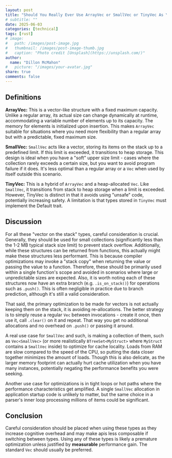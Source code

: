 ```yaml
---
layout: post
title: "Should You Really Ever Use ArrayVec or SmallVec or TinyVec As Your Go To Vec?"
# subtitle: ""
date: 2025-06-03
categories: [technical]
tags: [rust]
# image:
#   path: /images/post-image.jpg
#   thumbnail: /images/post-image-thumb.jpg
#   caption: "Photo credit [Unsplash](https://unsplash.com/)"
author:
  name: "Dillon McMahon"
#   picture: "/images/your-avatar.jpg"
share: true
comments: false
---
```


## Definitions

**ArrayVec:** This is a vector-like structure with a fixed maximum capacity. Unlike a regular array, its actual size can change dynamically at runtime, accommodating a variable number of elements up to its capacity. The memory for elements is initialized upon insertion. This makes `ArrayVec` suitable for situations where you need more flexibility than a regular array but with a predictable, fixed maximum size.

**SmallVec:** `SmallVec` acts like a vector, storing its items on the stack up to a predefined limit. If this limit is exceeded, it transitions to heap storage. This design is ideal when you have a "soft" upper size limit - cases where the collection rarely exceeds a certain size, but you want to avoid program failure if it does. It's less optimal than a regular array or a `Vec` when used by itself outside this scenario.

**TinyVec:** This is a hybrid of `ArrayVec` and a heap-allocated `Vec`. Like `SmallVec`, it transitions from stack to heap storage when a limit is exceeded. However, TinyVec is distinct in that it avoids using "unsafe" code, potentially increasing safety. A limitation is that types stored in `TinyVec` must implement the Default trait.

## Discussion

For all these "vector on the stack" types, careful consideration is crucial. Generally, they should be used for small collections (significantly less than the 1-2 MB typical stack size limit) to prevent stack overflow. Additionally, while these structures can be returned from functions, this actually might make these structures less performant. This is because compiler optimizations may invoke a "stack copy" when returning the value or passing the value to a function. Therefore, these should be primarily used within a single function's scope and avoided in scenarios where large or unpredictable sizes are expected. Also, it is worth noting each of these structures now have an extra branch (e.g. `.is_on_stack()`) for operations such as `.push()`. This is often negligible in practice due to branch prediction, although it's still a valid consideration.

That said, the primary optimization to be made for vectors is not actually keeping them on the stack, it is avoiding re-allocations. The better strategy is to simply reuse a regular `Vec` between invocations - create it once, then use it, call `.clear()` on it and repeat. That way you get no additional allocations and no overhead on `.push()` or passing it around.

A real use case for `SmallVec` and such, is making a collection of them, such as `Vec<SmallVec>` (or more realistically `BTreeSet<MyStruct>` where `MyStruct` contains a `SmallVec` inside) to optimize for cache locality. Loads from RAM are slow compared to the speed of the CPU, so putting the data closer together minimizes the amount of loads. Though this is also delicate, as the larger memory footprint can actually hurt cache utilization when you have many instances, potentially negating the performance benefits you were seeking.

Another use case for optimizations is in tight loops or hot paths where the performance characteristics get amplified. A single `SmallVec` allocation in application startup code is unlikely to matter, but the same choice in a parser's inner loop processing millions of items could be significant.

## Conclusion

Careful consideration should be placed when using these types as they increase cognitive overhead and may make apis less composable if switching between types. Using any of these types is likely a premature optimization unless justified by **measurable** performance gain. The standard `Vec` should usually be preferred.